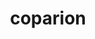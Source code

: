 ---
layout: firm_page
title: "coparion"
id: "coparion.vc"
permalink: "/coparioncoparion.vc/"
website: "https://www.coparion.vc/en"
offices: "Cologne (Germany), Berlin (Germany)"
investment_stages: "Seed, Series A, Series B"
portfolio_companies: "35up, 3YOURMIND, Abalos, AUTOVIO, Building Radar, Cardior, CatalYm, CEPRES, Clark, CNC24, ContractHero, emlen, Fasciotens, FastBill, Finanzguru, Finoa, foodcircle, Fractal, FreshBooks, fundamentalpharma, German Autolabs, Green City Solutions, gridX, Grover, Hasty, HepaRegeniX, holidu, Homelike, koppla, Lanes & Planes, Lendis, Libify, Lofelt, micropsi, Neodigital, ONIQ, parcelLab, PlanA.Earth, Protembis, Qualifyze, Shore, Shyftplan, TACALYX, Thermosome, Thing-it, Tubulis GmbH, TwentyBN, Veertly, Vimcar, virtualQ, Wirelane, zeotap"
portfolio_link: "https://www.coparion.vc/en#tmpl-portfolio"
investment_markets: "Hardware/HighTech, IT/Software/Media, Fintech, Healthtech, E-commerce, Construction Technology, Automotive, Renewable Energy, Logistics"
founded_year: "2016"
description: "Coparion provides venture capital to accelerate momentum and growth."
linkedin: "https://www.linkedin.com/company/cooparion/"
twitter: ""
instagram: ""
team_page: "https://www.coparion.vc/en#tmpl-team"
investor_type: "Venture Capital"
crunchbase: "https://www.crunchbase.com/organization/coparion"
pitchbook: "https://pitchbook.com/profiles/investor/157211-74"

# SEO Optimization
meta_title: "coparion - VC Firm - projectstartups.com"
meta_description: "coparion, Coparion provides venture capital to accelerate momentum and growth...."
meta_keywords: "coparion, Hardware/HighTech, IT/Software/Media, Fintech, Healthtech, E-commerce, Construction Technology, Automotive, Renewable Energy, Logistics, VC firm, venture capital, startup investor, projectstartups.com"
canonical_url: "https://vc.projectstartups.com/coparioncoparion.vc/"
---